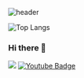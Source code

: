 
![header](https://capsule-render.vercel.app/api?type=waving&color=auto&height=300&section=header&text=Jin%20record&fontSize=90)

![Top Langs](https://github-readme-stats.vercel.app/api/top-langs/?username=jxxnkyeong12&layout=compact&theme=dark)

### Hi there 👋




 <img src ="https://img.shields.io/badge/-Java-blue">   [![Youtube Badge](https://img.shields.io/badge/Youtube-ff0000?style=flat-square&logo=youtube&link=https://www.youtube.com/c/kyleschool)](https://github.com/jxxnkyeong12)
 


